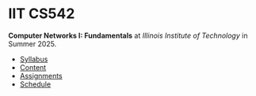 # IIT CS542

**Computer Networks I: Fundamentals** at
*Illinois Institute of Technology* in
Summer 2025.

- [Syllabus](https://github.com/hanggrian/IIT-CS542/blob/assets/syllabus.pdf)
- [Content](https://github.com/hanggrian/IIT-CS542/tree/assets/)
- [Assignments](assignments/)
- [Schedule](.ical/)
